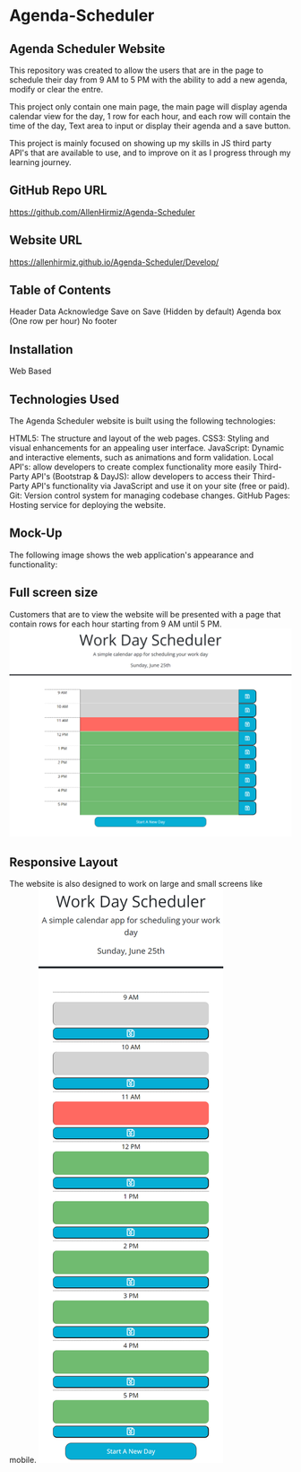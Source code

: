 # Agenda-Scheduler

## Agenda Scheduler Website
This repository was created to allow the users that are in the page to schedule their day from 9 AM to 5 PM with the ability to add a new agenda, modify or clear the entre.

This project only contain one main page, the main page will display agenda calendar view for the day, 1 row for each hour, and each row will contain the time of the day, Text area to input or display their agenda and a save button.  

This project is mainly focused on showing up my skills in JS third party API's that are available to use, and to improve on it as I progress through my learning journey.

## GitHub Repo URL
https://github.com/AllenHirmiz/Agenda-Scheduler

## Website URL
https://allenhirmiz.github.io/Agenda-Scheduler/Develop/

## Table of Contents
Header
Data
Acknowledge Save on Save (Hidden by default)
Agenda box (One row per hour)
No footer

## Installation
Web Based
## Technologies Used
The Agenda Scheduler website is built using the following technologies:

HTML5: The structure and layout of the web pages.
CSS3: Styling and visual enhancements for an appealing user interface.
JavaScript: Dynamic and interactive elements, such as animations and form validation.
Local API's: allow developers to create complex functionality more easily
Third-Party API's (Bootstrap & DayJS): allow developers to access their Third-Party API's functionality via JavaScript and use it on your site (free or paid).
Git: Version control system for managing codebase changes.
GitHub Pages: Hosting service for deploying the website.
## Mock-Up

The following image shows the web application's appearance and functionality:


## Full screen size
Customers that are to view the website will be presented with a page that contain rows for each hour starting from 9 AM until 5 PM. 
![Customers that are to view the website will be presented with a page that contain rows for each hour starting from 9 AM until 5 PM](./assets/images/full-page.png)
## Responsive Layout
The website is also designed to work on large and small screens like mobile.
![Customers that are to view the website will be presented with a page that contain rows for each hour starting from 9 AM until 5 PM](./assets/images/small-screen.png)
